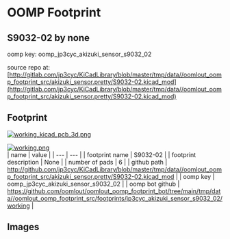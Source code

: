 # OOMP Footprint  
## S9032-02  by none  
  
oomp key: oomp_jp3cyc_akizuki_sensor_s9032_02  
  
source repo at: [http://gitlab.com/jp3cyc/KiCadLibrary/blob/master/tmp/data//oomlout_oomp_footprint_src/akizuki_sensor.pretty/S9032-02.kicad_mod](http://gitlab.com/jp3cyc/KiCadLibrary/blob/master/tmp/data//oomlout_oomp_footprint_src/akizuki_sensor.pretty/S9032-02.kicad_mod)  
## Footprint  
  
[![working_kicad_pcb_3d.png](working_kicad_pcb_3d_600.png)](working_kicad_pcb_3d.png)  
  
[![working.png](working_600.png)](working.png)  
| name | value | 
| --- | --- | 
| footprint name | S9032-02 | 
| footprint description | None | 
| number of pads | 6 | 
| github path | http://github.com/jp3cyc/KiCadLibrary/blob/master/tmp/data//oomlout_oomp_footprint_src/akizuki_sensor.pretty/S9032-02.kicad_mod | 
| oomp key | oomp_jp3cyc_akizuki_sensor_s9032_02 | 
| oomp bot github | https://github.com/oomlout/oomlout_oomp_footprint_bot/tree/main/tmp/data//oomlout_oomp_footprint_src/footprints/jp3cyc_akizuki_sensor_s9032_02/working | 
## Images  
